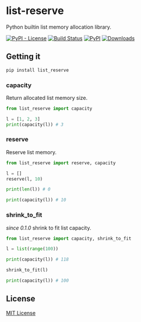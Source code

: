 # list-reserve

Python builtin list memory allocation library.  

[![PyPI - License](https://img.shields.io/pypi/l/list_reserve)](https://pypi.org/project/list-reserve/)
[![Build Status](https://travis-ci.org/ChanTsune/list-reserve.svg?branch=master)](https://travis-ci.org/ChanTsune/list-reserve)
[![PyPI](https://img.shields.io/pypi/v/list_reserve)](https://pypi.org/project/list-reserve/)
[![Downloads](https://pepy.tech/badge/list-reserve)](https://pepy.tech/project/list-reserve)

## Getting it

```bash
pip install list_reserve
```

### capacity

Return allocated list memory size.

```py
from list_reserve import capacity

l = [1, 2, 3]
print(capacity(l)) # 3
```

### reserve

Reserve list memory.

```py
from list_reserve import reserve, capacity

l = []
reserve(l, 10)

print(len(l)) # 0

print(capacity(l)) # 10
```

### shrink_to_fit

*since 0.1.0*
shrink to fit list capacity.

```py
from list_reserve import capacity, shrink_to_fit

l = list(range(100))

print(capacity(l)) # 118

shrink_to_fit(l)

print(capacity(l)) # 100
```

## License

[MIT License](./LICENSE)

